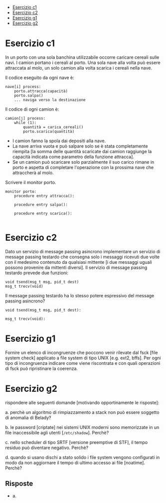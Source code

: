 - [Esercizio c1](#esercizio-c1)
- [Esercizio c2](#esercizio-c2)
- [Esercizio g1](#esercizio-g1)
- [Esercizio g2](#esercizio-g2)


# Esercizio c1
In un porto con una sola banchina utilizzabile occorre caricare cereali sulle navi. I camion portano i cereali al porto. Una sola nave alla volta può essere attraccata al molo, un solo camion alla volta scarica i cereali nella nave.

Il codice eseguito da ogni nave è:

	nave[i] process:
		porto.attracca(capacità)
		porto.salpa()
		... naviga verso la destinazione

Il codice di ogni camion è:

	camion[j] process:
		while (1):
			quantità = carica_cereali()
			porto.scarica(quantità)

- I camion fanno la spola dai depositi alla nave.
- La nave arriva vuota e può salpare solo se è stata completamente riempita [la somma delle quantità scaricate dai camion raggiunge la capacità indicata come parametro della funzione attracca].
- Se un camion può scaricare solo parzialmente il suo carico rimane in porto e aspetta di completare l'operazione con la prossima nave che attraccherà al molo.

Scrivere il monitor porto.

```pseudocode
monitor porto:
	procedure entry attracca(): 

	procedure entry salpa(): 

	procedure entry scarica(): 
	
```

# Esercizio c2
Dato un servizio di message passing asincrono implementare un servizio di message passing testardo che consegna solo i messaggi ricevuti due volte con il medesimo contenuto da qualsiasi mittente [i due messaggi uguali possono provenire da mittenti diversi]. Il servizio di message passing testardo prevede due funzioni:

	void tsend(msg_t msg, pid_t dest)
	msg_t trecv(void)

Il message passing testardo ha lo stesso potere espressivo del message passing asincrono?

```pseudocode
void tsend(msg_t msg, pid_t dest):

msg_t trecv(void):
```

# Esercizio g1
Fornire un elenco di incongruenze che poccono venir rilevate dal fsck [file system check] applicato a file system di tipo UNIX [e.g. ext2, bffs]. Per ogni tipo di incongruenza indicare come viene riscontrata e con quali operazioni di fsck può ripristinare la coerenza.

# Esercizio g2
rispondere alle seguenti domande [motivando opportinamente le risposte]:

a. perchè un algoritmo di rimpiazzamento a stack non può essere soggetto di anomalia di Belady?

b. le password [criptate] nei sistemi UNIX moderni sono memorizzate in un file inaccessibile agli utenti [`/etc/shadow`]. Perchè?

c. nello scheduler di tipo SRTF [versione preemptive di STF], il tempo residuo può diventare negativo. Perchè?

d. quando si usano dischi a stato solido i file system vengono configurati in modo da non aggiornare il tempo di ultimo accesso ai file [noatime]. Perchè?

## Risposte
- a. 
